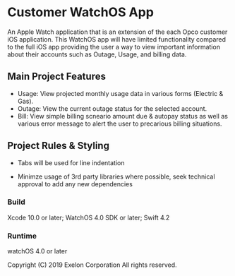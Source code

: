 # Customer WatchOS App

An Apple Watch application that is an extension of the each Opco customer iOS application.  This WatchOS app will have limited functionality compared to the full iOS app providing the user a way to view important information about their accounts such as Outage, Usage, and billing data.

## Main Project Features

- Usage: View projected monthly usage data in various forms (Electric & Gas).
- Outage: View the current outage status for the selected account.
- Bill: View simple billing scneario amount due & autopay status as well as various error message to alert the user to precarious billing situations.

## Project Rules & Styling

- Tabs will be used for line indentation

- Minimze usage of 3rd party libraries where possible, seek technical approval to add any new dependencies

### Build

Xcode 10.0 or later; WatchOS 4.0 SDK or later; Swift 4.2

### Runtime

watchOS 4.0 or later

Copyright (C) 2019 Exelon Corporation All rights reserved.

